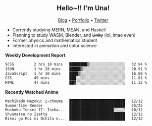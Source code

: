 <h2 align="center">
  Hello~!! I'm Una!
</h2>

<p align="center">
  <a href="https://anarchy.website/">Blog</a> &bull;
  <a href="https://una-ada.github.io/">Portfolio</a> &bull;
  <a href="https://twitter.com/xn__z7x">Twitter</a>
</p>

- Currently studying MERN, MEAN, and Haskell
- Planning to study WASM, Blender, and ~~Unity~~ (lol, lmao even)
- Former physics and mathematics student
- Interested in animation and color science

**Weekly Development Report**

<!--START_SECTION:waka-->

```txt
SCSS         2 hrs 18 mins   ████████▒░░░░░░░░░░░░░░░░   32.94 %
JSON         1 hr 28 mins    █████▒░░░░░░░░░░░░░░░░░░░   20.91 %
JavaScript   1 hr 10 mins    ████▒░░░░░░░░░░░░░░░░░░░░   16.80 %
CSS          49 mins         ███░░░░░░░░░░░░░░░░░░░░░░   11.81 %
HTML         47 mins         ██▓░░░░░░░░░░░░░░░░░░░░░░   11.32 %
```

<!--END_SECTION:waka-->

**Recently Watched Anime**

<!-- RECENT-ANIME:START -->

    Machikado Mazoku: 2-choume   █████████████████████████   12/12
    Summertime Render            █████████████████████████   25/25
    Mushoku Tensei II: Iseka...  ████████████████████░░░░░   10/12
    Shuumatsu no Izetta          █████████████████████████   12/12
    Rikei ga Koi ni Ochita n...  █████████████████████████   12/12
<!-- RECENT-ANIME:END -->
